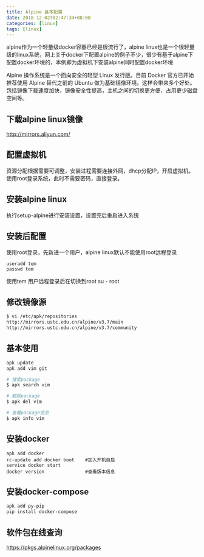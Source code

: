 ```yaml
---
title: Alpine 基本配置
date: 2018-12-02T02:47:34+08:00
categories: [linux]
tags: [linux]
---
```


alpine作为一个轻量级docker容器已经是很流行了，alpine linux也是一个很轻量级的linux系统，网上关于docker下配置alpine的例子不少，很少有基于alpine下配置docker环境的，本例即为虚拟机下安装alpine同时配置docker环境

<!--more-->

Alpine 操作系统是一个面向安全的轻型 Linux 发行版。目前 Docker 官方已开始推荐使用 Alpine 替代之前的 Ubuntu 做为基础镜像环境。这样会带来多个好处。包括镜像下载速度加快，镜像安全性提高，主机之间的切换更方便，占用更少磁盘空间等。

## 下载alpine linux镜像

http://mirrors.aliyun.com/

## 配置虚拟机

资源分配根据需要可调整，安装过程需要连接外网，dhcp分配IP，开启虚拟机，使用root登录系统，此时不需要密码，直接登录。

## 安装alpine linux

执行setup-alpine进行安装设置，设置完后重启进入系统

## 安装后配置

使用root登录，先新进一个用户，alpine linux默认不能使用root远程登录

    useradd tem
    passwd tem

使用tem 用户远程登录后在切换到root
su - root

## 修改镜像源

```bash
$ vi /etc/apk/repositories
http://mirrors.ustc.edu.cn/alpine/v3.7/main
http://mirrors.ustc.edu.cn/alpine/v3.7/community
```

## 基本使用

```sh
apk update
apk add vim git

# 搜索package
$ apk search vim

# 删除package
$ apk del vim

# 查看package信息
$ apk info vim
```

## 安装docker

```
apk add docker
rc-update add docker boot    #加入开机自启
service docker start
docker version               #查看版本信息
```

## 安装docker-compose

```sh
apk add py-pip
pip install docker-compose
```

## 软件包在线查询

https://pkgs.alpinelinux.org/packages
